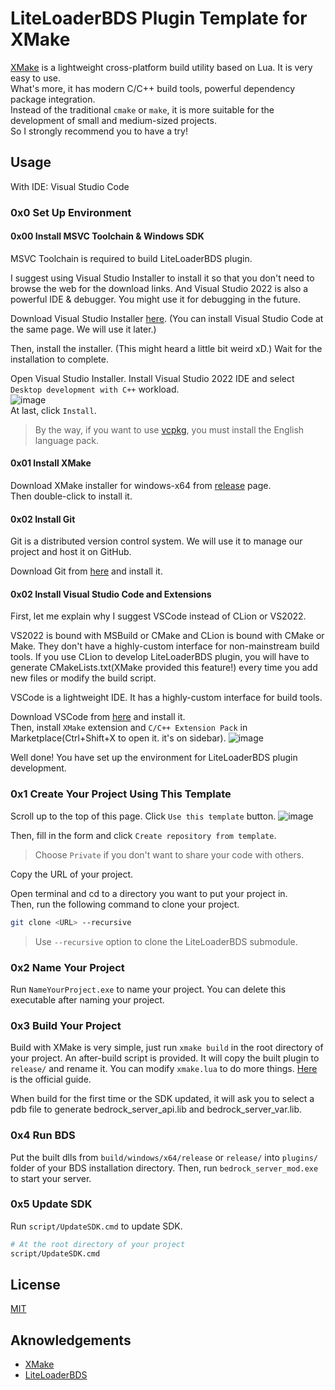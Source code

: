 # LiteLoaderBDS Plugin Template for XMake

[XMake](https://xmake.io) is a lightweight cross-platform build utility based on Lua. It is very easy to use.  
What's more, it has modern C/C++ build tools, powerful dependency package integration.  
Instead of the traditional `cmake` or `make`, it is more suitable for the development of small and medium-sized projects.  
So I strongly recommend you to have a try!  

## Usage

With IDE: Visual Studio Code

### 0x0 Set Up Environment

#### 0x00 Install MSVC Toolchain & Windows SDK

MSVC Toolchain is required to build LiteLoaderBDS plugin.  

I suggest using Visual Studio Installer to install it so that you don't need to browse the web for the download links.
And Visual Studio 2022 is also a powerful IDE & debugger. You might use it for debugging in the future.  

Download Visual Studio Installer [here](https://visualstudio.microsoft.com/downloads/).
(You can install Visual Studio Code at the same page. We will use it later.)

Then, install the installer. (This might heard a little bit weird xD.)
Wait for the installation to complete.  

Open Visual Studio Installer. Install Visual Studio 2022 IDE and select `Desktop development with C++` workload.   
![image](https://github.com/Jasonzyt/LLPluginTemplate-XMake/assets/66063199/12584dbb-e69c-46a9-aa86-ef3d22774591)  
At last, click `Install`.  

> By the way, if you want to use [vcpkg](https://github.com/microsoft/vcpkg), you must install the English language pack.
>

#### 0x01 Install XMake

Download XMake installer for windows-x64 from [release](https://github.com/xmake-io/xmake/releases/latest) page.  
Then double-click to install it.  

#### 0x02 Install Git

Git is a distributed version control system. We will use it to manage our project and host it on GitHub.

Download Git from [here](https://git-scm.com/downloads) and install it.

#### 0x02 Install Visual Studio Code and Extensions

First, let me explain why I suggest VSCode instead of CLion or VS2022.

VS2022 is bound with MSBuild or CMake and CLion is bound with CMake or Make.
They don't have a highly-custom interface for non-mainstream build tools.
If you use CLion to develop LiteLoaderBDS plugin, you will have to generate CMakeLists.txt(XMake provided this feature!) every time you add new files or modify the build script.  

VSCode is a lightweight IDE. It has a highly-custom interface for build tools.  

Download VSCode from [here](https://code.visualstudio.com/) and install it.  
Then, install `XMake` extension and `C/C++ Extension Pack` in Marketplace(Ctrl+Shift+X to open it. it's on sidebar).
![image](https://github.com/Jasonzyt/LLPluginTemplate-XMake/assets/66063199/ca59f627-9aba-4d77-88e5-9809fd1ea93c)

Well done! You have set up the environment for LiteLoaderBDS plugin development.

### 0x1 Create Your Project Using This Template

Scroll up to the top of this page. Click `Use this template` button.
![image](https://github.com/Jasonzyt/LLPluginTemplate-XMake/assets/66063199/a10a89a0-61a1-4cc3-a6f6-11961f742f54)
    
Then, fill in the form and click `Create repository from template`.

> Choose `Private` if you don't want to share your code with others.
>

Copy the URL of your project.

Open terminal and cd to a directory you want to put your project in.  
Then, run the following command to clone your project.

```bash
git clone <URL> --recursive
```
> Use `--recursive` option to clone the LiteLoaderBDS submodule.
>

### 0x2 Name Your Project

Run `NameYourProject.exe` to name your project.
You can delete this executable after naming your project.

### 0x3 Build Your Project

Build with XMake is very simple, just run `xmake build` in the root directory of your project.
An after-build script is provided. It will copy the built plugin to `release/` and rename it.
You can modify `xmake.lua` to do more things. [Here](https://xmake.io/#/getting_started) is the official guide.

When build for the first time or the SDK updated, it will ask you to select a pdb file to generate bedrock_server_api.lib and bedrock_server_var.lib.

### 0x4 Run BDS

Put the built dlls from `build/windows/x64/release` or `release/` into `plugins/` folder of your BDS installation directory.
Then, run `bedrock_server_mod.exe` to start your server.

### 0x5 Update SDK

Run `script/UpdateSDK.cmd` to update SDK.
```bash
# At the root directory of your project
script/UpdateSDK.cmd
```

## License

[MIT](LICENSE)

## Aknowledgements

- [XMake](https://xmake.io)
- [LiteLoaderBDS](https://github.com/LiteLDev/LiteLoaderBDS)